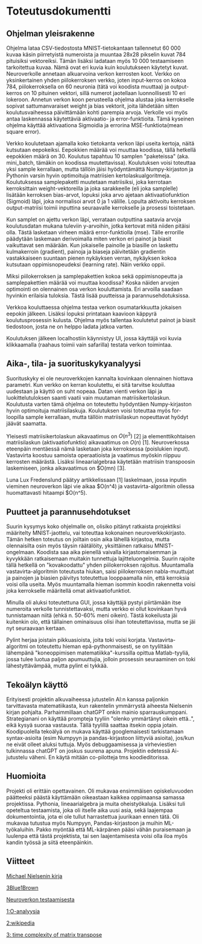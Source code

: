 # Toteutusdokumentti

## Ohjelman yleisrakenne

Ohjelma lataa CSV-tiedostosta MNIST-tietokantaan tallennetut 60 000 kuvaa käsin piirretyistä numeroista ja muuntaa 28x28 pikselin kuvat 784 pituisiksi vektoreiksi.
Tämän lisäksi ladataan myös 10 000 testaamiseen tarkoitettua kuvaa. Nämä ovat eri kuvia kuin koulutukseen käytetyt kuvat.
Neuroverkolle annetaan alkuarvoina verkon kerrosten koot. Verkko on yksinkertainen yhden piilokerroksen verkko, joten input-kerros on kokoa 784, piilokerroksella on 60 neuronia (tätä voi koodista muuttaa) ja output-kerros on 10 pituinen vektori, sillä numerot jaotellaan luonnollisesti 10 eri lokeroon. Annetun verkon koon perusteella ohjelma alustaa joka kerrokselle sopivat sattumanvaraiset weight ja bias vektorit, joita lähdetään sitten koulutusvaiheessa päivittämään kohti parempia arvoja. Verkolle voi myös antaa laskennassa käytettäviä aktivaatio- ja error-funktioita. Tämä kyseinen ohjelma käyttää aktivaationa Sigmoidia ja errorina MSE-funktiota(mean square error).

Verkko koulutetaan ajamalla koko tietokanta verkon läpi useita kertoja, näitä kutsutaan eepokeiksi. Eepokkien määrää voi muuttaa koodissa, tällä hetkellä eepokkien määrä on 30. Koulutus tapahtuu 10 samplen "paketeissa" (aka. mini_batch, tämäkin on koodissa muutettavissa). Koulutuksen voisi toteuttaa yksi sample kerrallaan, mutta tällöin jäisi hyödyntämättä Numpy-kirjaston ja Pythonin varsin hyvin optimoituja matriisien kertolaskualgoritmeja. Koulutuksessa samplepaketti muutetaan matriisiksi, joka kerrotaan kerroksittain weight-vektoreilla ja joka sarakkeelle (eli joka samplelle) lisätään kerroksen bias-arvot, lopuksi joka arvo ajetaan aktivaatiofunktion (Sigmoid) läpi, joka normalisoi arvot 0 ja 1 välille. Lopulta aktivoitu kerroksen output-matriisi toimii inputtina seuraavalle kerrokselle ja prosessi toistetaan.

Kun samplet on ajettu verkon läpi, verrataan outputtina saatavia arvoja koulutusdatan mukana tuleviin y-arvoihin, jotka kertovat mitä niiden pitäisi olla. Tästä lasketaan virheen määrä error-funktiolla (mse). Tälle errorille päädytään laskemaan derivoimalla miten verkon eri painot ja biasit vaikuttavat sen määrään. Kun jokaiselle painolle ja biasille on laskettu kulmakerroin (gradient), painoja ja biaseja päivitetään gradientin vastakkaiseen suuntaan pienen nykäyksen verran, nykäyksen kokoa kutsutaan oppimisnopeudeksi (learning rate). Näin verkko oppii.

Miksi piilokerroksen ja samplepakettien kokoa sekä oppimisnopeutta ja samplepakettien määrää voi muuttaa koodissa? Koska näiden arvojen optimointi on olennainen osa verkon kouluttamista. Eri arvoilla saadaan hyvinkin erilaisia tuloksia. Tästä lisää puutteissa ja parannusehdotuksissa.

Verkkoa kouluttaessa ohjelma testaa verkon osumatarkkuutta jokaisen eepokin jälkeen. Lisäksi lopuksi printataan kaavioon käppyrä koulutusprosessin kulusta. Ohjelma myös tallentaa koulutetut painot ja biasit tiedostoon, josta ne on helppo ladata jatkoa varten.

Koulutuksen jälkeen localhostiin käynnistyy UI, jossa käyttäjä voi kuvia klikkaamalla (raahaus toimii vain safarilla) testata verkon toimintaa.

## Aika-, tila- ja suorituskykyanalyysi

Suorituskyky ei ole neuroverkkojen kannalta kovinkaan olennainen hiottava parametri. Kun verkko on kerran koulutettu, ei sitä tarvitse kouluttaa uudestaan ja käyttö on suht nopeaa. Datan vienti verkon läpi ja luokittelutuloksen saanti vaatii vain muutaman matriisikertolaskun. Koulutusta varten tämä ohjelma on toteutettu hyödyntäen Numpy-kirjaston hyvin optimoituja matriisilaskuja. Koulutuksen voisi toteuttaa myös for-loopilla sample kerrallaan, mutta tällöin matriisilaskun nopeuttavat hyödyt jäävät saamatta.

Yleisesti matriisikertolaskun aikavaatimus on $O(n^3)$ [2] ja elementtikohtaisen matriisilaskun (aktivaatiofunktio) aikavaatimus on $O(n)$ [1]. Neuroverkossa eteenpäin mentäessä nämä lasketaan joka kerroksessa (poislukien input). Vastavirta koostuu samoista operaatioista ja vaatimus myöskin riippuu kerrosten määrästä. Lisäksi lineaarialgebraa käytetään matriisin transpoosin laskemiseen, jonka aikavaatimus on $O(mn) [3].

Luna Lux Fredenslund päätyy artikkelissaan [1] laskelmaan, jossa inputin vieminen neuroverkon läpi vie aikaa $O(n^4) ja vastavirta-algoritmin ollessa huomattavasti hitaampi $O(n^5).

## Puutteet ja parannusehdotukset

Suurin kysymys koko ohjelmalle on, olisiko pitänyt ratkaista projektiksi määritelty MNIST-jaottelu, vai toteuttaa kokonainen neuroverkkokirjasto. Tämän hetken toteutus on joiltain osin aika lähellä kirjastoa, mutta olennaisilta osin myös täysin räätälöity, yksittäinen ratkaisu MNIST-ongelmaan. Koodista saa aika pienellä vaivalla kirjastomaisemman ja kyvykkään ratkaisemaan muitakin tunnettuja lajitteluongelmia. Suurin rajoite tällä hetkellä on "kovakoodattu" yhden piilokerroksen rajoitus. Muuntamalla vastavirta-algoritmin toteutusta hiukan, saisi piilokerroksen nabla-muuttujat ja painojen ja biasien päivitys toteutettua looppaamalla niin, että kerroksia voisi olla useita. Myös muuntamalla hieman isommin koodin rakennetta voisi joka kerrokselle määritellä omat aktivaatiofunktiot.

Minulla oli aluksi toteutettuna GUI, jossa käyttäjä pystyi piirtämään itse numeroita verkolle tunnistettavaksi, mutta verkko ei ollut kovinkaan hyvä tunnistamaan niitä (ehkä n. 50-60% meni oikein). Tästä kokeilusta jäi kuitenkin olo, että tällainen ominaisuus olisi ihan toteutettavissa, mutta se jäi nyt seuraavaan kertaan.

Pylint herjaa joistain pikkuasioista, joita toki voisi korjata. Vastavirta-algoritmi on toteutettu hieman epä-pythonmaisesti, se on tyyliltään lähempänä "koneoppimisen matematiikka"-kurssilla opittua Matlab-tyyliä, jossa tulee luotua paljon apumuuttujia, jolloin prosessin seuraaminen on toki lähestyttävämpää, mutta pylint ei tykkää.

## Tekoälyn käyttö

Erityisesti projektin alkuvaiheessa jutustelin AI:n kanssa paljonkin tarvittavasta matematiikasta, kun rakentelin ymmärrystä aiheesta Nielsenin kirjan pohjalta. Parhaimmillaan chatGPT onkin mainio sparrauskumppani. Strategianani on käyttää prompteja tyyliin "olenko ymmärtänyt oikein että..", eikä kysyä suoraa vastausta. Tällä tyylillä saattaa itsekin oppia jotain. Koodipuolella tekoälyä on mukava käyttää googlemaisesti tarkistamaan syntax-asioita (esim Numpyyn ja pandas-kirjastoon liittyviä asioita), jos/kun ne eivät olleet aluksi tuttuja. Myös debuggaamisessa ja virheviestien tulkinnassa chatGPT on joskus suurena apuna. Projektin edetessä Ai-jutustelu väheni. En käytä mitään co-pilotteja tms koodieditorissa.

## Huomioita

Projekti oli erittäin opettavainen. Oli mukavaa ensimmäisen opiskeluvuoden päätteeksi päästä käyttämään oikeastaan kaikkea oppimaansa samassa projektissa. Pythonia, lineaarialgebra ja muita oheistyökaluja. Lisäksi tuli opeteltua testaamista, joka oli itselle aika uusi asia, sekä laajempaa dokumentointia, jota ei ole tullut harrastettua juurikaan ennen tätä. Oli mukavaa tutustua myös Numpyyn, Pandas-kirjastoon ja muihin ML-työkaluihin. Pakko myöntää että ML-kärpänen pääsi vähän puraisemaan ja luulenpa että tästä projektista, tai sen laajentamisesta voisi olla iloa myös kandin työssä ja siitä eteenpäinkin.

## Viitteet

[Michael Nielsenin kirja](http://neuralnetworksanddeeplearning.com/chap1.html)

[3Blue1Brown](https://www.youtube.com/watch?v=aircAruvnKk&list=PLZHQObOWTQDNU6R1_67000Dx_ZCJB-3pi)

[Neuroverkon testaamisesta](https://www.sebastianbjorkqvist.com/blog/writing-automated-tests-for-neural-networks/)

[1:O-analyysia](https://lunalux.io/introduction-to-neural-networks/computational-complexity-of-neural-networks/)

[2:wikipedia](https://en.wikipedia.org/wiki/Computational_complexity_of_mathematical_operations)

[3: time complexity of matrix transpose](https://www.ijcsit.com/docs/Volume%207/vol7issue5/ijcsit20160705043.pdf)
